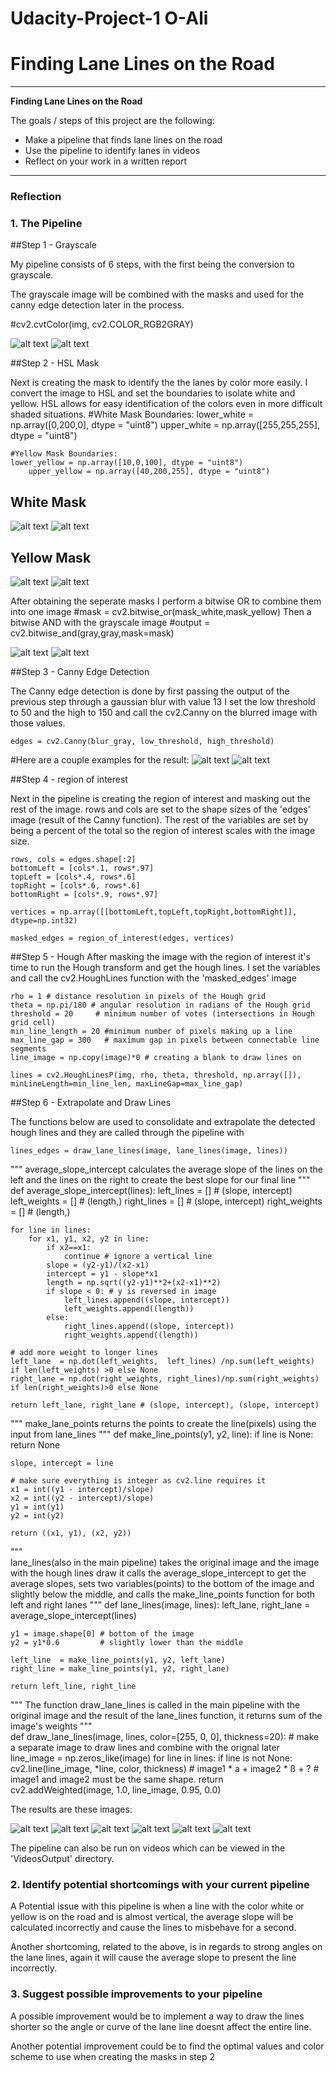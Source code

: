 # Udacity-Project-1 O-Ali

# **Finding Lane Lines on the Road** 
---

**Finding Lane Lines on the Road**

The goals / steps of this project are the following:
* Make a pipeline that finds lane lines on the road
* Use the pipeline to identify lanes in videos
* Reflect on your work in a written report


[//]: # (Image References)

[image1]: ./Images/CannyEdge/CannyEdges_solidWhiteCurve.jpg "solidWhiteCurve.jpg"
[image2]: ./Images/CannyEdge/CannyEdges_solidYellowCurve.jpg "solidYellowCurve.jpg"

[image3]: ./Images/Grayscale/GrayScale_solidYellowCurve.jpg "solidYellowCurve.jpg"
[image4]: ./Images/Grayscale/GrayScale_solidWhiteCurve.jpg "solidWhiteCurve.jpg"

[image5]: ./Images/HSLMask/mask_white_solidYellowCurve.jpg "solidYellowCurve.jpg"
[image6]: ./Images/HSLMask/mask_white_solidWhiteCurve.jpg "solidWhiteCurve.jpg"

[image7]: ./Images/HSLMask/mask_yellow_solidYellowCurve.jpg "solidYellowCurve.jpg"
[image8]: ./Images/HSLMask/mask_yellow_solidYellowCurve2.jpg "solidYellowCurve2.jpg"

[image16]: ./Images/FinalResult/solidYellowCurve.jpg "solidYellowCurve.jpg"
[image9]: ./Images/FinalResult/solidWhiteCurve.jpg "solidWhiteCurve.jpg"
[image10]: ./Images/FinalResult/solidWhiteRight.jpg "solidWhiteRight.jpg"
[image11]: ./Images/FinalResult/solidYellowCurve2.jpg "solidYellowCurve2.jpg"
[image12]: ./Images/FinalResult/solidYellowLeft.jpg "solidYellowLeft.jpg"
[image13]: ./Images/FinalResult/whiteCarLaneSwitch.jpg "whiteCarLaneSwitch.jpg"

[image14]: ./Images/grayANDhsl/GandHSL_solidYellowLeft.jpg "solidYellowLeft"
[image15]: ./Images/grayANDhsl/GandHSL_solidWhiteCurve.jpg "solidWhiteCurve.jpg"

---

### Reflection

### 1. The Pipeline

##Step 1 - Grayscale

My pipeline consists of 6 steps, with the first being the conversion to grayscale.

The grayscale image will be combined with the masks and used for the canny edge detection later in the process.

#cv2.cvtColor(img, cv2.COLOR_RGB2GRAY)

![alt text][image3] ![alt text][image4]

##Step 2 - HSL Mask

Next is creating the mask to identify the the lanes by color more easily.
I convert the image to HSL and set the boundaries to isolate white and yellow. HSL allows for easy identification of the colors even in more difficult shaded situations.
	#White Mask Boundaries:
	lower_white = np.array([0,200,0], dtype = "uint8")
	upper_white = np.array([255,255,255], dtype = "uint8")

	#Yellow Mask Boundaries:
	lower_yellow = np.array([10,0,100], dtype = "uint8")
    	upper_yellow = np.array([40,200,255], dtype = "uint8")

## White Mask
![alt text][image5] ![alt text][image7]
## Yellow Mask
![alt text][image6] ![alt text][image8]

After obtaining the seperate masks I perform a bitwise OR to combine them into one image
	#mask = cv2.bitwise_or(mask_white,mask_yellow)
Then a bitwise AND with the grayscale image
	#output = cv2.bitwise_and(gray,gray,mask=mask)

![alt text][image14] ![alt text][image15]

##Step 3 - Canny Edge Detection

The Canny edge detection is done by first passing the output of the previous step through a gaussian blur with value 13
I set the low threshold to 50 and the high to 150 and call the cv2.Canny on the blurred image with those values.

	edges = cv2.Canny(blur_gray, low_threshold, high_threshold)
	
#Here are a couple examples for the result:
![alt text][image1] ![alt text][image2]

##Step 4 - region of interest

Next in the pipeline is creating the region of interest and masking out the rest of the image.
rows and cols are set to the shape sizes of the 'edges' image (result of the Canny function). The rest of the variables are set by being a percent of the
total so the region of interest scales with the image size.

	rows, cols = edges.shape[:2]
	bottomLeft = [cols*.1, rows*.97]
	topLeft = [cols*.4, rows*.6]
	topRight = [cols*.6, rows*.6]
	bottomRight = [cols*.9, rows*.97]

	vertices = np.array([[bottomLeft,topLeft,topRight,bottomRight]], dtype=np.int32)

	masked_edges = region_of_interest(edges, vertices)


##Step 5 - Hough
After masking the image with the region of interest it's time to run the Hough transform and get the hough lines. I set the variables and call the 
cv2.HoughLines function with the 'masked_edges' image

	rho = 1 # distance resolution in pixels of the Hough grid
	theta = np.pi/180 # angular resolution in radians of the Hough grid
	threshold = 20     # minimum number of votes (intersections in Hough grid cell)
	min_line_length = 20 #minimum number of pixels making up a line
	max_line_gap = 300   # maximum gap in pixels between connectable line segments
	line_image = np.copy(image)*0 # creating a blank to draw lines on

	lines = cv2.HoughLinesP(img, rho, theta, threshold, np.array([]), minLineLength=min_line_len, maxLineGap=max_line_gap)

##Step 6 - Extrapolate and Draw Lines


The functions below are used to consolidate and extrapolate the detected hough lines and they are called through the pipeline with

	lines_edges = draw_lane_lines(image, lane_lines(image, lines))
	
"""
average_slope_intercept calculates the average slope of the lines on the left and the lines on the right to create the best slope for our final line
"""
def average_slope_intercept(lines):
    left_lines    = [] # (slope, intercept)
    left_weights  = [] # (length,)
    right_lines   = [] # (slope, intercept)
    right_weights = [] # (length,)
    
    for line in lines:
        for x1, y1, x2, y2 in line:
            if x2==x1:
                continue # ignore a vertical line
            slope = (y2-y1)/(x2-x1)
            intercept = y1 - slope*x1
            length = np.sqrt((y2-y1)**2+(x2-x1)**2)
            if slope < 0: # y is reversed in image
                left_lines.append((slope, intercept))
                left_weights.append((length))
            else:
                right_lines.append((slope, intercept))
                right_weights.append((length))
    
    # add more weight to longer lines    
    left_lane  = np.dot(left_weights,  left_lines) /np.sum(left_weights)  if len(left_weights) >0 else None
    right_lane = np.dot(right_weights, right_lines)/np.sum(right_weights) if len(right_weights)>0 else None
    
    return left_lane, right_lane # (slope, intercept), (slope, intercept)
"""
make_lane_points returns the points to create the line(pixels) using the input from lane_lines
"""
def make_line_points(y1, y2, line):
    if line is None:
        return None
    
    slope, intercept = line
    
    # make sure everything is integer as cv2.line requires it
    x1 = int((y1 - intercept)/slope)
    x2 = int((y2 - intercept)/slope)
    y1 = int(y1)
    y2 = int(y2)
    
    return ((x1, y1), (x2, y2))
"""    
lane_lines(also in the main pipeline) takes the original image and the image with the hough lines draw
it calls the average_slope_intercept to get the average slopes, sets two variables(points) to the bottom of the 
image and slightly below the middle, and calls the make_line_points function for both left and right lanes
"""
def lane_lines(image, lines):
    left_lane, right_lane = average_slope_intercept(lines)
    
    y1 = image.shape[0] # bottom of the image
    y2 = y1*0.6         # slightly lower than the middle

    left_line  = make_line_points(y1, y2, left_lane)
    right_line = make_line_points(y1, y2, right_lane)
    
    return left_line, right_line

"""
The function draw_lane_lines is called in the main pipeline with the original image and the result of the
lane_lines function, it returns sum of the image's weights
"""    
def draw_lane_lines(image, lines, color=[255, 0, 0], thickness=20):
    # make a separate image to draw lines and combine with the orignal later
    line_image = np.zeros_like(image)
    for line in lines:
        if line is not None:
            cv2.line(line_image, *line,  color, thickness)
    # image1 * a + image2 * ß + ?
    # image1 and image2 must be the same shape.
    return cv2.addWeighted(image, 1.0, line_image, 0.95, 0.0)

The results are these images:

![alt text][image16] ![alt text][image9]
![alt text][image10] ![alt text][image11]
![alt text][image12] ![alt text][image13]

The pipeline can also be run on videos which can be viewed in the 'VideosOutput' directory.

### 2. Identify potential shortcomings with your current pipeline


A Potential issue with this pipeline is when a line with the color white or yellow is on the road and is almost vertical, the average slope
will be calculated incorrectly and cause the lines to misbehave for a second.

Another shortcoming, related to the above, is in regards to strong angles on the lane lines, again it will cause the average slope to present the line
incorrectly.


### 3. Suggest possible improvements to your pipeline

A possible improvement would be to implement a way to draw the lines shorter so the angle or curve of the lane line doesnt affect the entire line.

Another potential improvement could be to find the optimal values and color scheme to use when creating the masks in step 2
